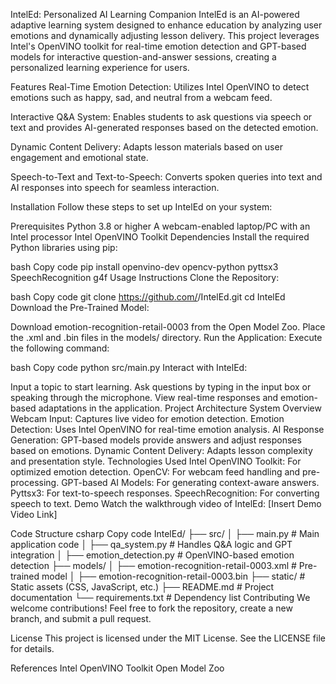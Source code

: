 IntelEd: Personalized AI Learning Companion
IntelEd is an AI-powered adaptive learning system designed to enhance education by analyzing user emotions and dynamically adjusting lesson delivery. This project leverages Intel's OpenVINO toolkit for real-time emotion detection and GPT-based models for interactive question-and-answer sessions, creating a personalized learning experience for users.

Features
Real-Time Emotion Detection: Utilizes Intel OpenVINO to detect emotions such as happy, sad, and neutral from a webcam feed.

Interactive Q&A System: Enables students to ask questions via speech or text and provides AI-generated responses based on the detected emotion.

Dynamic Content Delivery: Adapts lesson materials based on user engagement and emotional state.

Speech-to-Text and Text-to-Speech: Converts spoken queries into text and AI responses into speech for seamless interaction.

Installation
Follow these steps to set up IntelEd on your system:

Prerequisites
Python 3.8 or higher
A webcam-enabled laptop/PC with an Intel processor
Intel OpenVINO Toolkit
Dependencies
Install the required Python libraries using pip:

bash
Copy code
pip install openvino-dev opencv-python pyttsx3 SpeechRecognition g4f
Usage Instructions
Clone the Repository:

bash
Copy code
git clone https://github.com/<your-repo>/IntelEd.git
cd IntelEd
Download the Pre-Trained Model:

Download emotion-recognition-retail-0003 from the Open Model Zoo.
Place the .xml and .bin files in the models/ directory.
Run the Application: Execute the following command:

bash
Copy code
python src/main.py
Interact with IntelEd:

Input a topic to start learning.
Ask questions by typing in the input box or speaking through the microphone.
View real-time responses and emotion-based adaptations in the application.
Project Architecture
System Overview
Webcam Input: Captures live video for emotion detection.
Emotion Detection: Uses Intel OpenVINO for real-time emotion analysis.
AI Response Generation: GPT-based models provide answers and adjust responses based on emotions.
Dynamic Content Delivery: Adapts lesson complexity and presentation style.
Technologies Used
Intel OpenVINO Toolkit: For optimized emotion detection.
OpenCV: For webcam feed handling and pre-processing.
GPT-based AI Models: For generating context-aware answers.
Pyttsx3: For text-to-speech responses.
SpeechRecognition: For converting speech to text.
Demo
Watch the walkthrough video of IntelEd: [Insert Demo Video Link]

Code Structure
csharp
Copy code
IntelEd/
├── src/
│   ├── main.py            # Main application code
│   ├── qa_system.py       # Handles Q&A logic and GPT integration
│   ├── emotion_detection.py  # OpenVINO-based emotion detection
├── models/
│   ├── emotion-recognition-retail-0003.xml  # Pre-trained model
│   ├── emotion-recognition-retail-0003.bin
├── static/                # Static assets (CSS, JavaScript, etc.)
├── README.md              # Project documentation
└── requirements.txt       # Dependency list
Contributing
We welcome contributions! Feel free to fork the repository, create a new branch, and submit a pull request.

License
This project is licensed under the MIT License. See the LICENSE file for details.

References
Intel OpenVINO Toolkit
Open Model Zoo
